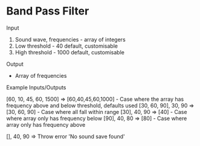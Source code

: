 # Band Pass Filter

Input
1) Sound wave, frequencies - array of integers
2) Low threshold - 40 default, customisable
3) High threshold - 1000 default, customisable

Output
* Array of frequencies

Example Inputs/Outputs

[60, 10, 45, 60, 1500] =>	[60,40,45,60,1000] - Case where the array has frequency above and below threshold, defaults used
[30, 60, 90], 30, 90 => [30, 60, 90] - Case where all fall within range
[30], 40, 90 => [40] - Case where array only has frequency below
[90], 40, 80 => [80] - Case where array only has frequency above

[], 40, 90 => Throw error 'No sound save found'